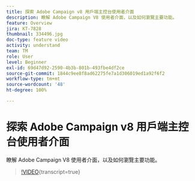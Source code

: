 ```yaml
---
title: 探索 Adobe Campaign v8 用戶端主控台使用者介面
description: 瞭解 Adobe Campaign V8 使用者介面，以及如何瀏覽主要功能。
feature: Overview
jira: KT-7828
thumbnail: 334496.jpg
doc-type: feature video
activity: understand
team: TM
role: User
level: Beginner
exl-id: 69d47d92-2590-4b3b-801b-493fbe4df2ce
source-git-commit: 1844c9ee8f8ad62275fe7a1d306019ed1a92f6f2
workflow-type: tm+mt
source-wordcount: '48'
ht-degree: 100%

---
```


# 探索 Adobe Campaign v8 用戶端主控台使用者介面

瞭解 Adobe Campaign V8 使用者介面，以及如何瀏覽主要功能。

>[!VIDEO](https://video.tv.adobe.com/v/3426445?quality=12&learn=on&captions=chi_hant){transcript=true}

